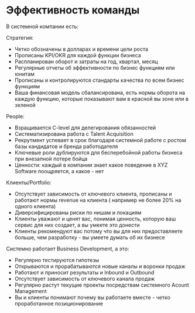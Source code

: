 # Эффективность команды

В системной компании есть:

Стратегия:
- Четко обозначены в долларах и времени цели роста
- Прописаны KPI/OKR для каждой функции бизнеса
- Распланирован оборот и затраты на год, квартал, месяц
- Регулярные отчеты об эффективности по бизнес функциям или юнитам
- Прописаны и контролируются стандарты качества по всем бизнес функциям
- Ваша финансовая модель сбалансирована, есть нормы оборота на каждую функцию, которые показывают вам в красной вы зоне или в зеленой

People:
- Взращивается C-level для делегирования обязанностей
- Систематизирована работа с Talent Acquisition
- Рекрутмент успевает в срок благодаря системной работе с ростом базы кандидатов и бренда работодателя
- Ключевые роли дублируются для бесперебойной работы бизнеса при внезапной потере бойца
- Ценности: каждый в компании знает какое поведение в XYZ Software поощряется, а какое - нет

Клиенты/Portfolio:
- Отсутствует зависимость от ключевого клиента, прописаны и работают нормы revenue на клиента ( например не более 20% на одного клиента)
- Диверсифицированы риски по нишам и локациям
- Клиенты уважают и ценят вас, понимая ценность, которую ваш сервис для них создает, а вы умеете это донести
- Клиенты рекомендуют вас потому что вы для них предоставляете больше, чем разработку - вы умеете думать об их бизнесе

Системно работает Business Development, а это:
- Регулярно тестируются гипотезы
- Открываются и прорабатываются новые каналы и воронки продаж
- Работают и приносит результаты и Inbound и Outbound
- Отсутствует зависимость от ключевого канала продаж
- Регулярно растут текущие проекты посредствам системного Acount Management
- Вы и клиенты понимают почему вы работаете вместе - четко проработанное позиционирование
